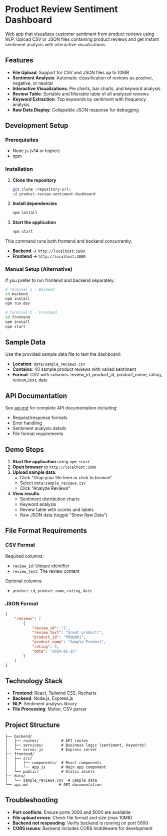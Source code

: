 # Product Review Sentiment Dashboard

Web app that visualizes customer sentiment from product reviews using NLP. Upload CSV or JSON files containing product reviews and get instant sentiment analysis with interactive visualizations.

## Features

-   **File Upload**: Support for CSV and JSON files up to 10MB
-   **Sentiment Analysis**: Automatic classification of reviews as positive, negative, or neutral
-   **Interactive Visualizations**: Pie charts, bar charts, and keyword analysis
-   **Review Table**: Sortable and filterable table of all analyzed reviews
-   **Keyword Extraction**: Top keywords by sentiment with frequency analysis
-   **Raw Data Display**: Collapsible JSON response for debugging

## Development Setup

### Prerequisites

-   Node.js (v14 or higher)
-   npm

### Installation

1. **Clone the repository**

    ```bash
    git clone <repository-url>
    cd product-review-sentiment-dashboard
    ```

2. **Install dependencies**

    ```bash
    npm install
    ```

3. **Start the application**
    ```bash
    npm start
    ```

This command runs both frontend and backend concurrently:

-   **Backend** → `http://localhost:5000`
-   **Frontend** → `http://localhost:3000`

### Manual Setup (Alternative)

If you prefer to run frontend and backend separately:

```bash
# Terminal 1 - Backend
cd backend
npm install
npm run dev

# Terminal 2 - Frontend
cd frontend
npm install
npm start
```

## Sample Data

Use the provided sample data file to test the dashboard:

-   **Location**: `data/sample_reviews.csv`
-   **Contains**: 40 sample product reviews with varied sentiment
-   **Format**: CSV with columns: review_id, product_id, product_name, rating, review_text, date

## API Documentation

See [api.md](./api.md) for complete API documentation including:

-   Request/response formats
-   Error handling
-   Sentiment analysis details
-   File format requirements

## Demo Steps

1. **Start the application** using `npm start`
2. **Open browser** to `http://localhost:3000`
3. **Upload sample data**:
    - Click "Drop your file here or click to browse"
    - Select `data/sample_reviews.csv`
    - Click "Analyze Reviews"
4. **View results**:
    - Sentiment distribution charts
    - Keyword analysis
    - Review table with scores and labels
    - Raw JSON data (toggle "Show Raw Data")

## File Format Requirements

### CSV Format

Required columns:

-   `review_id`: Unique identifier
-   `review_text`: The review content

Optional columns:

-   `product_id`, `product_name`, `rating`, `date`

### JSON Format

```json
{
    "reviews": [
        {
            "review_id": "1",
            "review_text": "Great product!",
            "product_id": "PROD001",
            "product_name": "Sample Product",
            "rating": 5,
            "date": "2024-01-15"
        }
    ]
}
```

## Technology Stack

-   **Frontend**: React, Tailwind CSS, Recharts
-   **Backend**: Node.js, Express.js
-   **NLP**: Sentiment analysis library
-   **File Processing**: Multer, CSV parser

## Project Structure

```
├── backend/
│   ├── routes/          # API routes
│   ├── services/        # Business logic (sentiment, keywords)
│   └── server.js        # Express server
├── frontend/
│   ├── src/
│   │   ├── components/  # React components
│   │   └── App.js       # Main app component
│   └── public/          # Static assets
├── data/
│   └── sample_reviews.csv  # Sample data
└── api.md              # API documentation
```

## Troubleshooting

-   **Port conflicts**: Ensure ports 3000 and 5000 are available
-   **File upload errors**: Check file format and size (max 10MB)
-   **Backend not responding**: Verify backend is running on port 5000
-   **CORS issues**: Backend includes CORS middleware for development
